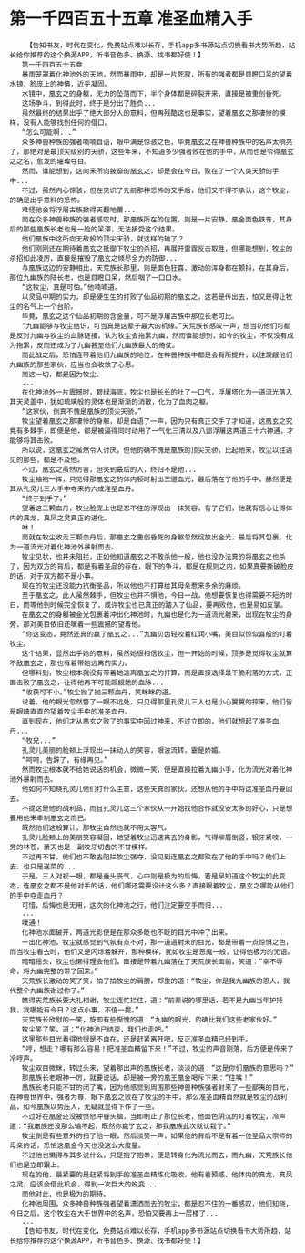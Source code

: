 # 第一千四百五十五章 准圣血精入手
        【告知书友，时代在变化，免费站点难以长存，手机app多书源站点切换看书大势所趋，站长给你推荐的这个换源APP，听书音色多、换源、找书都好使！】
       第一千四百五十五章
       暴雨笼罩着化神池外的天地，然而暴雨中，却是一片死寂，所有的强者都是目瞪口呆的望着水镜，脸庞上的神情，近乎凝固。
       水镜中，凰玄之的身躯，无力的坠落而下，半个身体都是碎裂开来，直接是被重创昏死。
       这场争斗，到得此时，终于是分出了胜负...
       虽然最终的结果出乎了绝大部分人的意料，但再残酷这也是事实，望着凰玄之那凄惨的模样，没有人能够找到任何的借口。
       “怎么可能啊...”
       众多神兽种族的强者喃喃自语，眼中满是惊骇之色，毕竟凰玄之在神兽种族中的名声太响亮了，那绝对是最顶尖级别的天骄，这些年来，不知道多少强者败在他的手中，从而也是令得凰玄之之名，愈发的璀璨夺目。
       然而，谁能想到，这向来所向披靡的凰玄之，却是会在今日，败在了一个人类天骄的手中...
       不过，虽然内心惊骇，但在见识了先前那种恐怖的交手后，他们又不得不承认，这个牧尘，的确是出乎意料的恐怖。
       难怪他会将浮屠古族掀得天翻地覆...
       而在众多神兽种族的强者感叹时，那凰族所在的位置，则是一片安静，凰金面色铁青，其身后的那些凰族长老也是一脸的呆滞，无法接受这个结果。
       他们凰族中这所向无敌般的顶尖天骄，就这样的输了？
       他们刚刚还在期待着凰玄之抵御下牧尘的杀招，再展开雷霆反击取胜，但哪能想到，牧尘的杀招如此凌厉，直接是摧毁了凰玄之倾尽全力的防御...
       与凰族这边的安静相比，天荒族长那里，则是面色狂喜，激动的浑身都在颤抖，在其身后，那位九幽族的陆长老，也是目瞪口呆，然后咽了一口口水。
       “这牧尘，真是可怕。”他喃喃道。
       以灵品中期的实力，却是硬生生的打败了仙品初期的凰玄之，这若是传出去，怕又是得让牧尘的名气上一个台阶。
       毕竟，凰玄之这个仙品初期的含金量，可不是浮屠古族中那位长老可比。
       “九幽能够与牧尘结识，可当真是这辈子最大的机缘。”天荒族长感叹一声，想当初他们可都是反对九幽与牧尘的血脉链接，认为牧尘会拖累九幽，然而谁能想到，如今的牧尘，不仅没有成为拖累，反而还成为了九幽甚至他们九幽族最大的倚仗。
       而此战之后，恐怕连带着他们九幽族的地位，在神兽种族中都是会有所提升，以往觊觎他们九幽族的那些家伙，应当也会收敛了心思。
       而这一切，都是因为牧尘。
       ...
       在化神池外一片震撼时，碧绿海底，牧尘也是长长的吐了一口气，浮屠塔化为一道流光落入其天灵盖中，犹如琉璃般的灵体也是渐渐的消散，化为了血肉之躯。
       “这家伙，倒真不愧是凰族的顶尖天骄。”
       牧尘望着凰玄之那凄惨的身躯，却是自语了一声，因为只有真正交手了才知道，这凰玄之究竟有多棘手，即便是他，都是被逼得同时动用了一气化三清以及八部浮屠这两道三十六神通，才能够将其击败。
       所以说，这凰玄之虽然令人讨厌，但他的确不愧是凰族的顶尖天骄，比起他来，牧尘以往遇见的那些，都是不及他。
       不过，凰玄之虽然厉害，但笑到最后的人，终归不是他...
       牧尘袖袍一挥，只见得那凰玄之的体内顿时射出三道血光，最后落在了他的手中，赫然便是其从孔灵儿三人手中夺来的六成准圣血丹。
       “终于到手了。”
       望着这三颗血丹，牧尘脸庞上也是忍不住的浮现出一抹笑容，有了它们，他就有信心让得体内的真龙，真凤之灵真正的进化。
       咻！
       而就在牧尘收走三颗血丹后，那凰玄之重创昏死的身躯忽然绽放出金光，最后将其包裹，化为一道流光对着化神池外暴射而去。
       牧尘见状，也并未阻拦，正如他知道凰玄之不敢杀他一般，他也没办法真的将凰玄之也杀了，因为双方的背后，都是有着圣品的存在，眼下的争斗，都是在规则之内，如果真要撕破脸皮的话，对于双方都不是小事。
       现在的牧尘还没能力抗衡圣品，所以他也不打算给其母亲惹来多余的麻烦。
       至于凰玄之，此人虽然棘手，但牧尘也并不惧他，今日一战，他想要恢复也得需要不短的时日，而等他到时候完全恢复了，或许牧尘也已真正的踏入了仙品，要再败他，也是易如反掌。
       在凰玄之的身躯被金光包裹着冲出化神池时，九幽也是化为一道流光射来，出现在牧尘的身旁，那对美目依旧还噙着一些震撼的望着他。
       “你这变态，竟然还真的赢了凰玄之...”九幽贝齿轻咬着红润小嘴，美目似惊似喜般的盯着牧尘。
       这个结果，显然出乎她的意料，虽然她很相信牧尘，但一开始的时候，顶多是觉得牧尘就算不敌凰玄之，那也有着带她远离的实力。
       但哪料到，牧尘根本就没有带着她逃离凰玄之的打算，而是直接选择最干脆利落的方式，正面击败了凰玄之，让得他再不可能觊觎她的血脉...
       “收获可不小。”牧尘抛了抛三颗血丹，笑眯眯的道。
       说着，他的眼光忽然瞥了一眼不远处，只见得那里孔灵儿三人也是小心翼翼的掠来，他们皆是眼睛直直的望着牧尘手中的准圣血丹。
       直到现在，他们才从凰玄之败了的事实中回过神来，不过立即的，他们就想起了准圣血丹...
       “牧兄...”
       孔灵儿美丽的脸颊上浮现出一抹动人的笑容，眼波流转，霎是娇媚。
       “呵呵，告辞了，有缘再见。”
       然而牧尘根本就不给她说话的机会，微微一笑，便是直接拉着九幽小手，化为流光对着化神池外暴射而去。
       他如何不知晓孔灵儿他们打什么主意，这些天真的家伙，还想从他的手中将这准圣血丹要回去。
       不提这是他的战利品，而且孔灵儿这三个家伙从一开始找他合作就没安太多的好心，只是想要用他来牵制凰玄之而已。
       既然他们这般算计，那牧尘自然也就不用太客气。
       孔灵儿脸颊上的美丽笑容凝固，她望着牧尘迅速离去的身影，气得柳眉倒竖，银牙紧咬，一旁的林苍，萧天也是一副咬牙切齿的不甘模样。
       不过再不甘，他们也不敢去阻拦牧尘强夺，没见到连凰玄之都败在了他的手中吗？他们上去，也只是送菜的...
       于是，三人对视一眼，都是垂头丧气，心中则是极为的后悔，若是早知道这个牧尘如此变态，连凰玄之都不是他对手的话，他们哪还需要设计这么多？直接跟着牧尘，凰玄之哪能从他们的手中夺走血丹？
       可惜，后悔也是无用，这次的化神池之行，他们注定要空手而归...
       ...
       噗通！
       化神池水面破开，两道光影便是在那众多眨也不眨的目光中冲了出来。
       一出化神池，牧尘就感觉到气氛有点不对，那一道道射来的目光，都是带着一点惊惧之色，而当牧尘看去时，他们又是闪烁着躲开，那种模样，犹如牧尘是恶魔一般，让得他极为的无语。
       暗暗摇头，牧尘也懒得理会他们，直接是带着九幽落在了天荒族长面前，笑道：“幸不辱命，将九幽完整的带了回来。”
       天荒族长激动的笑了笑，拍了拍牧尘的肩膀，郑重的道：“牧尘，你是我九幽族的恩人，我代整个九幽族谢过你了。”
       瞧得天荒族长要大礼相谢，牧尘连忙拦住，道：“前辈说的哪里话，若不是九幽当年护持我，我哪能有今日？这点小事，不值一提。”
       天荒族长欣慰的一笑，旋即有些惭愧的道：“九幽的眼光，的确比我们这些老家伙好。”
       牧尘笑了笑，道：“化神池已结束，我们也走吧。”
       这里那些目光看得他很是不自在，还是赶紧离开吧，反正准圣血精已经到手。
       “哼，想走？哪有那么容易！把准圣血精留下来！”不过，牧尘的声音刚落，后方便是传来了冷哼声。
       牧尘双目微眯，转过头来，望着那出声的凰族长老，淡淡的道：“这是你们凰族的意思吗？”
       那凰族长老眼神一厉，就要说话，却是被一旁的凰王凰金喝斥下来：“住嘴！”
       凰族长老只能不甘的闭了嘴，因为他感觉到周围那些神兽种族强者射来了一些鄙夷的目光，在神兽世界中，强者为尊，眼下凰玄之败在了牧尘的手中，那么准圣血精自然就是牧尘的战利品，如今凰族以势压人，无疑就显得下作了一些。
       不过好在凰金还没被愤怒冲昏头脑，当即制止了那位长老，他面色阴沉的盯着牧尘，冷声道：“我凰族还没那么输不起，既然你赢了玄之，那我凰族此次就认栽了。”
       牧尘倒是有些意外的扫了他一眼，然后淡笑一声，如果他的背后不是有着一位圣品大宗师的母亲的话，恐怕这凰金今天也没这么大度量。
       不过他也懒得与其多说什么，只是抱了抱拳，便是转身化为流光而去，而九幽，天荒族长他们也是立即跟上。
       现在的他，最紧要的是赶紧将到手的准圣血精炼化吸收，他有着预感，他体内的真龙，真凤之灵，应该会借此机会，得到一次巨大的蜕变...
       而他对此，也是极为的期待。
       化神池周围，众多神兽种族强者望着潇洒而去的牧尘，都是忍不住的一番感叹，他们知晓，今日之后，这个牧尘在大千世界中的名声，恐怕又要再上一层楼了...
       ...
       【告知书友，时代在变化，免费站点难以长存，手机app多书源站点切换看书大势所趋，站长给你推荐的这个换源APP，听书音色多、换源、找书都好使！】